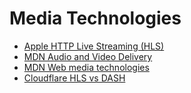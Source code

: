 # Media Technologies

- [Apple HTTP Live Streaming (HLS)](https://developer.apple.com/streaming/)
- [MDN Audio and Video Delivery](https://developer.mozilla.org/en-US/docs/Web/Guide/Audio_and_video_delivery)
- [MDN Web media technologies](https://developer.mozilla.org/en-US/docs/Web/Media)
- [Cloudflare HLS vs DASH](https://www.cloudflare.com/learning/video/what-is-mpeg-dash/)
